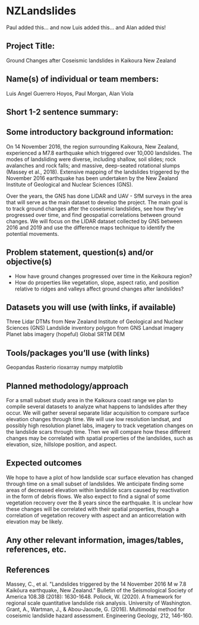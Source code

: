 # NZLandslides

Paul added this... and now Luis added this... and Alan added this!


## Project Title:  

Ground Changes after Coseismic landslides in Kaikoura New Zealand

## Name(s) of individual or team members: 

Luis Angel Guerrero Hoyos, Paul Morgan, Alan Viola

## Short 1-2 sentence summary: 

## Some introductory background information: 

On 14 November 2016, the region surrounding Kaikoura, New Zealand, experienced a M7.8 earthquake which triggered over 10,000 landslides. The modes of landsliding were diverse, including shallow, soil slides; rock avalanches and rock falls; and massive, deep-seated rotational slumps (Massey et al., 2018). Extensive mapping of the landslides triggered by the November 2016 earthquake has been undertaken by the New Zealand Institute of Geological and Nuclear Sciences (GNS).

Over the years, the GNS has done LiDAR and UAV - SfM surveys in the area that will serve as the main dataset to develop the project. The main goal is to track ground changes after the coseismic landslides, see how they’ve progressed over time, and find geospatial correlations between ground changes. We will focus on the LIDAR dataset collected by GNS between 2016 and 2019 and use the difference maps technique to identify the potential movements.


## Problem statement, question(s) and/or objective(s)

- How have ground changes progressed over time in the Keikoura region?
- How do properties like vegetation, slope, aspect ratio, and position relative to ridges and valleys affect ground changes after landslides?

## Datasets you will use (with links, if available)

Three Lidar DTMs from New Zealand Institute of Geological and Nuclear Sciences (GNS)
Landslide inventory polygon from GNS
Landsat imagery
Planet labs imagery (hopeful)
Global SRTM DEM


## Tools/packages you’ll use (with links)
Geopandas
Rasterio
rioxarray
numpy
matplotlib



## Planned methodology/approach

For a small subset study area in the Kaikoura coast range we plan to compile several datasets to analyze what happens to landslides after they occur. We will gather several separate lidar acquisition to compare surface elevation changes through time. We will use low resolution landsat, and possibly high resolution planet labs, imagery to track vegetation changes on the landslide scars through time. Then we will compare how these different changes may be correlated with spatial properties of the landslides, such as elevation, size, hillslope position, and aspect. 

## Expected outcomes
We hope to have a plot of how landslide scar surface elevation has changed through time on a small subset of landslides. We anticipate finding some areas of decreased elevation within landslide scars caused by reactivation in the form of debris flows. We also expect to find a signal of some vegetation recovery over the 8 years since the earthquake. It is unclear how these changes will be correlated with their spatial properties, though a correlation of vegetation recovery with aspect and an anticorrelation with elevation may be likely. 

## Any other relevant information, images/tables, references, etc.


## References
Massey, C., et al. "Landslides triggered by the 14 November 2016 M w 7.8 Kaikōura earthquake, New Zealand." Bulletin of the Seismological Society of America 108.3B (2018): 1630-1648.
Pollock, W. (2020). A framework for regional scale quantitative landslide risk analysis. University of Washington.
Grant, A., Wartman, J., & Abou-Jaoude, G. (2016). Multimodal method for coseismic landslide hazard assessment. Engineering Geology, 212, 146-160.



